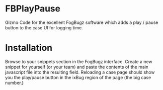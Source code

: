FBPlayPause
===========

Gizmo Code for the excellent FogBugz software which adds a play / pause button to the case UI for logging time.

Installation
============

Browse to your snippets section in the FogBugz interface. Create a new snippet for yourself (or your team) and paste the contents of the main javascript file into the resulting field.
Reloading a case page should show you the play/pause button in the ixBug region of the page (the big case number.)
